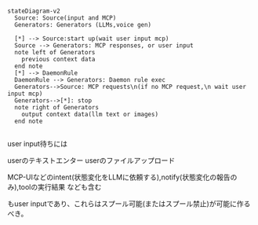 

```mermaid

stateDiagram-v2
  Source: Source(input and MCP)
  Generators: Generators (LLMs,voice gen)

  [*] --> Source:start up(wait user input mcp)
  Source --> Generators: MCP responses, or user input
  note left of Generators
    previous context data
  end note
  [*] --> DaemonRule
  DaemonRule --> Generators: Daemon rule exec
  Generators-->Source: MCP requests\n(if no MCP request,\n wait user input mcp)
  Generators-->[*]: stop
  note right of Generators
    output context data(llm text or images)
  end note


```

user input待ちには

userのテキストエンター
userのファイルアップロード

MCP-UIなどのintent(状態変化をLLMに依頼する),notify(状態変化の報告のみ),toolの実行結果 なども含む

もuser inputであり、これらはスプール可能(またはスプール禁止)が可能に作るべき。
